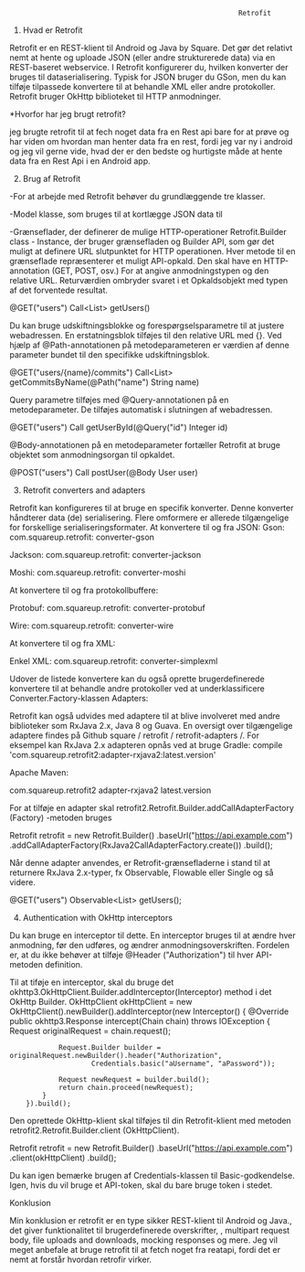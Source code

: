 

                                                            Retrofit


1.	Hvad er Retrofit

Retrofit er en REST-klient til Android og Java by Square. Det gør det relativt nemt at hente og uploade JSON (eller andre strukturerede data) via en REST-baseret webservice. I Retrofit konfigurerer du, hvilken konverter der bruges til dataserialisering. Typisk for JSON bruger du GSon, men du kan tilføje tilpassede konvertere til at behandle XML eller andre protokoller. Retrofit bruger OkHttp biblioteket til HTTP anmodninger.

*Hvorfor har jeg brugt retrofit?

jeg brugte retrofit til at fech noget data fra en Rest api bare for at prøve og har viden om hvordan man henter data fra en rest, fordi jeg var ny i android og jeg vil gerne vide, hvad der er den bedste og hurtigste måde at hente data fra en Rest Api i en Android app.


2.	Brug af Retrofit

-For at arbejde med Retrofit behøver du grundlæggende tre klasser.

-Model klasse, som bruges til at kortlægge JSON data til

-Grænseflader, der definerer de mulige HTTP-operationer
Retrofit.Builder class - Instance, der bruger grænsefladen og Builder API, som gør det muligt at definere URL slutpunktet for HTTP operationen.
Hver metode til en grænseflade repræsenterer et muligt API-opkald. Den skal have en HTTP-annotation (GET, POST, osv.) For at angive anmodningstypen og den relative URL. Returværdien ombryder svaret i et Opkaldsobjekt med typen af det forventede resultat.

@GET("users")
Call<List<User>> getUsers()

Du kan bruge udskiftningsblokke og forespørgselsparametre til at justere webadressen. En erstatningsblok tilføjes til den relative URL med {}. Ved hjælp af @Path-annotationen på metodeparameteren er værdien af denne parameter bundet til den specifikke udskiftningsblok.

@GET("users/{name}/commits")
Call<List<Commit>> getCommitsByName(@Path("name") String name)

Query parametre tilføjes med @Query-annotationen på en metodeparameter. De tilføjes automatisk i slutningen af webadressen.

@GET("users")
Call<User> getUserById(@Query("id") Integer id)

@Body-annotationen på en metodeparameter fortæller Retrofit at bruge objektet som anmodningsorgan til opkaldet.

@POST("users")
Call<User> postUser(@Body User user)


3. Retrofit converters and adapters

Retrofit kan konfigureres til at bruge en specifik konverter. Denne konverter håndterer data (de) serialisering. Flere omformere er allerede tilgængelige for forskellige serialiseringsformater.
At konvertere til og fra JSON:
Gson: com.squareup.retrofit: converter-gson

Jackson: com.squareup.retrofit: converter-jackson

Moshi: com.squareup.retrofit: converter-moshi

At konvertere til og fra protokollbuffere:

Protobuf: com.squareup.retrofit: converter-protobuf

Wire: com.squareup.retrofit: converter-wire

At konvertere til og fra XML:

Enkel XML: com.squareup.retrofit: converter-simplexml

Udover de listede konvertere kan du også oprette brugerdefinerede konvertere til at behandle andre protokoller ved at underklassificere Converter.Factory-klassen
Adapters:

Retrofit kan også udvides med adaptere til at blive involveret med andre biblioteker som RxJava 2.x, Java 8 og Guava.
En oversigt over tilgængelige adaptere findes på Github square / retrofit / retrofit-adapters /.
For eksempel kan RxJava 2.x adapteren opnås ved at bruge Gradle:
compile 'com.squareup.retrofit2:adapter-rxjava2:latest.version'
 
 Apache Maven:

<dependency>
  <groupId>com.squareup.retrofit2</groupId>
  <artifactId>adapter-rxjava2</artifactId>
  <version>latest.version</version>
</dependency>

For at tilføje en adapter skal retrofit2.Retrofit.Builder.addCallAdapterFactory (Factory) -metoden bruges

Retrofit retrofit = new Retrofit.Builder()
    .baseUrl("https://api.example.com")
    .addCallAdapterFactory(RxJava2CallAdapterFactory.create())
    .build();

Når denne adapter anvendes, er Retrofit-grænsefladerne i stand til at returnere RxJava 2.x-typer, fx Observable, Flowable eller Single og så videre.

@GET("users")
Observable<List<User>> getUsers();







4. Authentication with OkHttp interceptors

Du kan bruge en interceptor til dette. En interceptor bruges til at ændre hver anmodning, før den udføres, og ændrer anmodningsoverskriften. Fordelen er, at du ikke behøver at tilføje @Header ("Authorization") til hver API-metoden definition.

Til at tiføje en interceptor, skal du  bruge det okhttp3.OkHttpClient.Builder.addInterceptor(Interceptor) method i det OkHttp Builder.
OkHttpClient okHttpClient = new OkHttpClient().newBuilder().addInterceptor(new Interceptor() {
            @Override
            public okhttp3.Response intercept(Chain chain) throws IOException {
                Request originalRequest = chain.request();

                Request.Builder builder = originalRequest.newBuilder().header("Authorization",
                        Credentials.basic("aUsername", "aPassword"));

                Request newRequest = builder.build();
                return chain.proceed(newRequest);
            }
        }).build();

Den oprettede OkHttp-klient skal tilføjes til din Retrofit-klient med metoden retrofit2.Retrofit.Builder.client (OkHttpClient).

Retrofit retrofit = new Retrofit.Builder()
    .baseUrl("https://api.example.com")
    .client(okHttpClient)
    .build();

Du kan igen bemærke brugen af Credentials-klassen til Basic-godkendelse. Igen, hvis du vil bruge et API-token, skal du bare bruge token i stedet.

Konklusion 

Min konklusion er retrofit er en type sikker REST-klient til Android og Java., det giver funktionalitet til brugerdefinerede overskrifter, , multipart request body, file uploads and downloads, mocking responses og mere.
Jeg vil meget anbefale at bruge retrofit til at fetch noget fra reatapi, fordi det er nemt at forstår hvordan retrofir virker.
